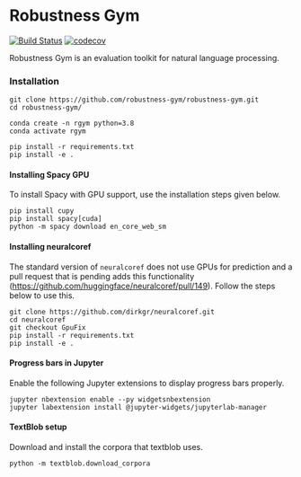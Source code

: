 Robustness Gym
================================
[![Build Status](https://travis-ci.com/robustness-gym/robustness-gym.svg?token=T6CDNeky2ippe6wEJvRV&branch=master)](https://travis-ci.com/robustness-gym/robustness-gym)
[![codecov](https://codecov.io/gh/robustness-gym/robustness-gym/branch/master/graph/badge.svg?token=MOLQYUSYQU)](https://codecov.io/gh/robustness-gym/robustness-gym)


Robustness Gym is an evaluation toolkit for natural language processing.

### Installation
```
git clone https://github.com/robustness-gym/robustness-gym.git
cd robustness-gym/

conda create -n rgym python=3.8
conda activate rgym

pip install -r requirements.txt
pip install -e .
```


#### Installing Spacy GPU
To install Spacy with GPU support, use the installation steps given below.
```
pip install cupy
pip install spacy[cuda]
python -m spacy download en_core_web_sm
```

#### Installing neuralcoref
The standard version of `neuralcoref` does not use GPUs for prediction and a pull request that is pending adds this 
functionality (https://github.com/huggingface/neuralcoref/pull/149). 
Follow the steps below to use this.   
```
git clone https://github.com/dirkgr/neuralcoref.git
cd neuralcoref
git checkout GpuFix
pip install -r requirements.txt
pip install -e .
```

#### Progress bars in Jupyter 
Enable the following Jupyter extensions to display progress bars properly. 
```
jupyter nbextension enable --py widgetsnbextension
jupyter labextension install @jupyter-widgets/jupyterlab-manager
```

#### TextBlob setup
Download and install the corpora that textblob uses.
```
python -m textblob.download_corpora
```
